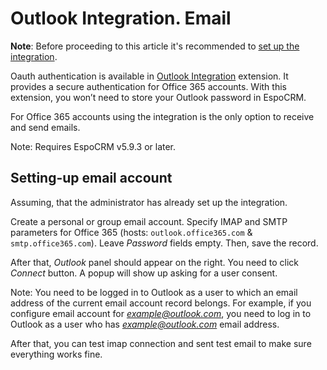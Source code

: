 # Outlook Integration. Email

**Note**: Before proceeding to this article it's recommended to [set up the integration](setting-up.md).

Oauth authentication is available in [Outlook Integration](https://www.espocrm.com/extensions/outlook-integration) extension. It provides a secure authentication for Office 365 accounts. With this extension, you won’t need to store your Outlook password in EspoCRM.

For Office 365 accounts using the integration is the only option to receive and send emails.

Note: Requires EspoCRM v5.9.3 or later.

## Setting-up email account

Assuming, that the administrator has already set up the integration.

Create a personal or group email account. Specify IMAP and SMTP parameters for Office 365 (hosts: `outlook.office365.com` & `smtp.office365.com`). Leave *Password* fields empty. Then, save the record.

After that, *Outlook* panel should appear on the right. You need to click *Connect* button. A popup will show up asking for a user consent.

Note: You need to be logged in to Outlook as a user to which an email address of the current email account record belongs. For example, if you configure email account for *example@outlook.com*, you need to log in to Outlook as a user who has *example@outlook.com* email address.

After that, you can test imap connection and sent test email to make sure everything works fine.
